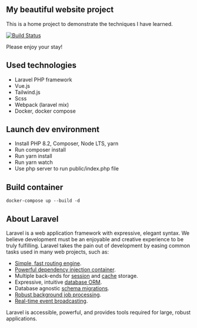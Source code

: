 ## My beautiful website project

This is a home project to demonstrate the techniques I have learned.

[//]: # (<p align="center">)
[//]: # (<img src="https://codelit.tk/favicon/android-chrome-512x512.png" width="400">)
[//]: # (</p>)

<p>
<a href="https://github.com/CodeLit/dev_site/actions"><img src="https://github.com/CodeLit/dev_site/workflows/Host-deploy/badge.svg" alt="Build Status"></a>
</p>

Please enjoy your stay!

## Used technologies
- Laravel PHP framework
- Vue.js
- Tailwind.js
- Scss
- Webpack (laravel mix)
- Docker, docker compose

## Launch dev environment
- Install PHP 8.2, Composer, Node LTS, yarn
- Run composer install
- Run yarn install
- Run yarn watch
- Use php server to run public/index.php file

## Build container
```
docker-compose up --build -d
```

## About Laravel

Laravel is a web application framework with expressive, elegant syntax. We believe development must be an enjoyable and creative experience to be truly fulfilling. Laravel takes the pain out of development by easing common tasks used in many web projects, such as:

- [Simple, fast routing engine](https://laravel.com/docs/routing).
- [Powerful dependency injection container](https://laravel.com/docs/container).
- Multiple back-ends for [session](https://laravel.com/docs/session) and [cache](https://laravel.com/docs/cache) storage.
- Expressive, intuitive [database ORM](https://laravel.com/docs/eloquent).
- Database agnostic [schema migrations](https://laravel.com/docs/migrations).
- [Robust background job processing](https://laravel.com/docs/queues).
- [Real-time event broadcasting](https://laravel.com/docs/broadcasting).

Laravel is accessible, powerful, and provides tools required for large, robust applications.

